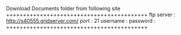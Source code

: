 Download Documents folder from following site 
++++++++++++++++++++++++++++++++++++++++++
ftp server : http://s40555.gridserver.com/
port : 21
username : 
password : 
++++++++++++++++++++++++++++++++++++++++++







